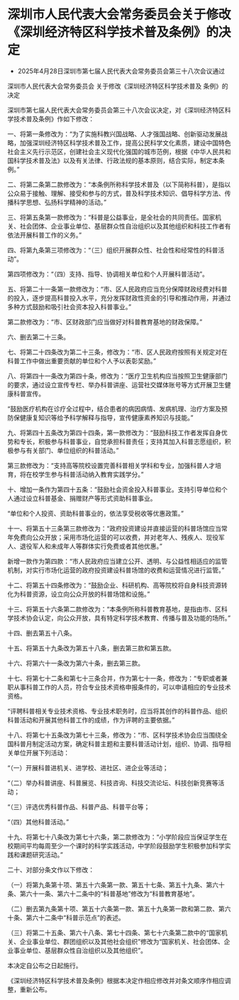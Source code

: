 # 深圳市人民代表大会常务委员会关于修改《深圳经济特区科学技术普及条例》的决定

- 2025年4月28日深圳市第七届人民代表大会常务委员会第三十八次会议通过

<!-- INFO END -->

深圳市人民代表大会常务委员会 关于修改《深圳经济特区科学技术普及 条例》的决定

深圳市第七届人民代表大会常务委员会第三十八次会议决定，对《深圳经济特区科学技术普及条例》作如下修改：

一、将第一条修改为：“为了实施科教兴国战略、人才强国战略、创新驱动发展战略，加强深圳经济特区科学技术普及工作，提高公民科学文化素质，建设中国特色社会主义先行示范区，创建社会主义现代化强国的城市范例，根据《中华人民共和国科学技术普及法》以及有关法律、行政法规的基本原则，结合实际，制定本条例。”

二、将第二条第二款修改为：“本条例所称科学技术普及（以下简称科普），是指以公众易于接触、理解、接受和参与的方式，普及科学技术知识、倡导科学方法、传播科学思想、弘扬科学精神的活动。”

三、将第五条第一款修改为：“科普是公益事业，是全社会的共同责任。国家机关、社会团体、企业事业单位、基层群众性自治组织以及其他组织和科技工作者有依法开展科普工作的义务。”

四、将第九条第三项修改为：“（三）组织开展群众性、社会性和经常性的科普活动”。

第四项修改为：“（四）支持、指导、协调相关单位和个人开展科普活动”。

五、将第二十一条第一款修改为：“市、区人民政府应当充分保障财政经费对科普的投入，逐步提高科普投入水平，充分发挥财政性资金的引导和推动作用，并通过多种方式鼓励和吸引社会资本投入科普事业。”

第二款修改为：“市、区财政部门应当做好对科普教育基地的财政保障。”

六、删去第二十三条。

七、将第二十四条改为第二十三条，修改为：“市、区人民政府按照有关规定对在科普工作中做出重要贡献的单位和个人予以表彰奖励。”

八、将第四十一条改为第四十条，修改为：“医疗卫生机构应当按照卫生健康部门的要求，通过设立宣传专栏、举办科普讲座、运营社交媒体账号等方式开展卫生健康科普宣传。

“鼓励医疗机构在诊疗全过程中，结合患者的病因病情、发病机理、治疗方案及预防保健康复知识等给予科学解释与指导，宣传健康素养知识与技能。”

九、将第四十五条改为第四十四条，第一款修改为：“鼓励科技工作者发挥自身优势和专长，积极参与科普事业，自觉承担科普责任；支持其加入科普志愿组织，积极参与有关部门、单位组织的科普活动。”

第三款修改为：“支持高等院校设置完善科普相关学科和专业，加强科普人才培育，将在校学生参与科普活动纳入教育实践学分。”

十、增加一条作为第四十五条：“鼓励社会资金投入科普事业。支持引导单位和个人通过设立科普基金、捐赠财产等形式资助科普事业。

“单位和个人投资、资助科普事业的，依法享受税收等优惠政策。”

十一、将第五十三条第三款修改为：“政府投资建设并直接运营的科普场馆应当常年免费向公众开放；采用市场化运营的可以收费，并对老年人、残疾人、现役军人、退役军人和未成年人等群体实行免费或者其他优惠。”

新增一款作为第四款：“市人民政府应当建立公开、透明、与公益性相适应的监管机制，对实行市场化运营的政府投资建设科普场馆的收费和运营情况进行监管。”

十二、将第五十四条修改为：“鼓励企业、科研机构、高等院校将自身科技资源转化为科普资源，设立向公众开放的科普场馆和设施。”

十三、将第五十六条第二款修改为：“本条例所称科普教育基地，是指由市、区科学技术协会认定，向公众开放，具有特定科学技术教育、传播与普及功能的场所。”

十四、删去第五十八条。

十五、将第五十九条改为第五十八条，删去第三款和第五款。

十六、将第六十一条改为第六十条，删去第三款。

十七、将第七十二条和第七十三条合并，作为第七十一条，修改为：“专职或者兼职从事科普工作的人员，符合专业技术资格申报条件的，可以申请相应的专业技术资格。

“评聘科普相关专业技术资格、专业技术职务时，应当将其创作的科普作品、组织科普活动和开展其他科普工作的成绩，作为评聘的主要依据。”

十八、将第七十五条改为第七十三条，修改为：“市、区科学技术协会应当围绕全国科普月制定活动方案，确定科普主题和主要科普活动计划，组织、协调、指导相关单位开展下列活动：

“（一）开展科普进机关、进学校、进社区、进企业等活动；

“（二）举办科普讲座、科普展览、科技咨询、科技交流论坛、科技创新竞赛等活动；

“（三）评选优秀科普作品、科普产品、科普平台等；

“（四）其他科普活动。”

十九、将第七十八条改为第七十六条，第二款修改为：“小学阶段应当保证学生在校期间平均每周至少一个课时的科学实践活动，中学阶段鼓励学生积极参加科学实践和课题研究活动。”

二十、对部分条文作以下修改：

（一）将第九条第十项、第五十六条第一款、第五十七条、第五十九条、第六十条、第六十一条、第六十二条中的“科普基地”修改为“科普教育基地”。

（二）删去第九条第十项、第五十六条第一款、第五十九条第一款和第二款、第六十条、第六十二条中“科普示范点”的表述。

（三）将第二十五条、第六十八条、第七十四条、第七十六条第二款中的“国家机关、企业事业单位、群团组织以及其他社会组织”修改为“国家机关、社会团体、企业事业单位、基层群众性自治组织以及其他组织”。

本决定自公布之日起施行。

《深圳经济特区科学技术普及条例》根据本决定作相应修改并对条文顺序作相应调整，重新公布。
